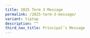 ```yaml
---
title: 2025 Term 3 Message
permalink: /2025-term-3-message/
variant: tiptap
description: ""
third_nav_title: Principal’s Message
---
```


